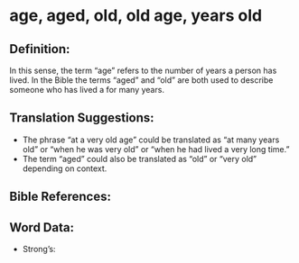 # age, aged, old, old age, years old

## Definition:

In this sense, the term “age” refers to the number of years a person has lived. In the Bible the terms “aged” and “old” are both used to describe someone who has lived a for many years.

## Translation Suggestions:

* The phrase “at a very old age” could be translated as “at many years old” or “when he was very old” or “when he had lived a very long time.”
* The term “aged” could also be translated as “old” or “very old” depending on context.

## Bible References:



## Word Data:

* Strong’s:
